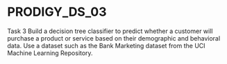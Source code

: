 # PRODIGY_DS_03
Task 3
Build a decision tree classifier to predict whether a customer will purchase a product or service based on their demographic and behavioral data.
Use a dataset such as the Bank Marketing dataset from the UCI Machine Learning Repository.

